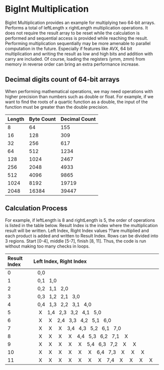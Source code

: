 # BigInt Multiplication
BigInt Multiplication provides an example for multiplying two 64-bit arrays. 
Performs a total of leftLength x rightLength multiplication operations.
It does not require the result array to be reset while the calculation is performed and sequential access is provided while reaching the result.
Performing multiplication sequentially may be more amenable to parallel computation in the future.
Especially if features like AVX, 64 bit multiplication and writing the result as low and high bits and addition with carry are included. Of course, loading the registers (ymm, zmm) from memory in reverse order can bring an extra performance increase.

## Decimal digits count of 64-bit arrays
When performing mathematical operations, we may need operations with higher precision than numbers such as double or float. 
For example, if we want to find the roots of a quartic function as a double, the input of the function must be greater than the double precision.

| Length | Byte Count | Decimal Count |
| :----- | :--------- | :------------ |
|  8     |  64        |  155          |
|  16    |  128       |  309          |
|  32    |  256       |  617          |
|  64    |  512       |  1234         |
|  128   |  1024      |  2467         |
|  256   |  2048      |  4933         |
|  512   |  4096      |  9865         |
|  1024  |  8192      |  19719        |
|  2048  |  16384     |  39447        |


## Calculation Process
For example, if leftLength is 8 and rightLength is 5, the order of operations is listed in the table below. 
Result Index is the index where the multiplication result will be written. Left Index, Right Index values ??are multiplied and each product is added and written to Result Index. 
Rows can be divided into 3 regions. Start [0-4], middle [5-7], finish [8, 11]. 
Thus, the code is run without making too many checks in loops.

|Result Index| Left Index, Right Index                                                  |
| :--------- | :------------------------------------------------------------------------|
|0           |&nbsp;&nbsp;&nbsp;0,0&nbsp;&nbsp;&nbsp;&nbsp;&nbsp;&nbsp;&nbsp;&nbsp;&nbsp;&nbsp;&nbsp;&nbsp;&nbsp;&nbsp;&nbsp;&nbsp;&nbsp;&nbsp;&nbsp;&nbsp;&nbsp;&nbsp;&nbsp;&nbsp;&nbsp;&nbsp;&nbsp;&nbsp;&nbsp;&nbsp;&nbsp;&nbsp;&nbsp;&nbsp;&nbsp;&nbsp;&nbsp;&nbsp;&nbsp;&nbsp;&nbsp;&nbsp;&nbsp;&nbsp;&nbsp;&nbsp;&nbsp;&nbsp;&nbsp;&nbsp;&nbsp;&nbsp;&nbsp;&nbsp;&nbsp;&nbsp;&nbsp;&nbsp;&nbsp;&nbsp;&nbsp;&nbsp;&nbsp;&nbsp;&nbsp;&nbsp;&nbsp;&nbsp;|
|1           |&nbsp;&nbsp;&nbsp;0,1&nbsp;&nbsp;&nbsp;1,0&nbsp;&nbsp;&nbsp;&nbsp;&nbsp;&nbsp;&nbsp;&nbsp;&nbsp;&nbsp;&nbsp;&nbsp;&nbsp;&nbsp;&nbsp;&nbsp;&nbsp;&nbsp;&nbsp;&nbsp;&nbsp;&nbsp;&nbsp;&nbsp;&nbsp;&nbsp;&nbsp;&nbsp;&nbsp;&nbsp;&nbsp;&nbsp;&nbsp;&nbsp;&nbsp;&nbsp;&nbsp;&nbsp;&nbsp;&nbsp;&nbsp;&nbsp;&nbsp;&nbsp;&nbsp;&nbsp;&nbsp;&nbsp;&nbsp;&nbsp;&nbsp;&nbsp;&nbsp;&nbsp;&nbsp;&nbsp;&nbsp;&nbsp;&nbsp;&nbsp;&nbsp;&nbsp;|
|2           |&nbsp;&nbsp;&nbsp;0,2&nbsp;&nbsp;&nbsp;1,1&nbsp;&nbsp;&nbsp;2,0&nbsp;&nbsp;&nbsp;&nbsp;&nbsp;&nbsp;&nbsp;&nbsp;&nbsp;&nbsp;&nbsp;&nbsp;&nbsp;&nbsp;&nbsp;&nbsp;&nbsp;&nbsp;&nbsp;&nbsp;&nbsp;&nbsp;&nbsp;&nbsp;&nbsp;&nbsp;&nbsp;&nbsp;&nbsp;&nbsp;&nbsp;&nbsp;&nbsp;&nbsp;&nbsp;&nbsp;&nbsp;&nbsp;&nbsp;&nbsp;&nbsp;&nbsp;&nbsp;&nbsp;&nbsp;&nbsp;&nbsp;&nbsp;&nbsp;&nbsp;&nbsp;&nbsp;&nbsp;&nbsp;&nbsp;&nbsp;|
|3           |&nbsp;&nbsp;&nbsp;0,3&nbsp;&nbsp;&nbsp;1,2&nbsp;&nbsp;&nbsp;2,1&nbsp;&nbsp;&nbsp;3,0&nbsp;&nbsp;&nbsp;&nbsp;&nbsp;&nbsp;&nbsp;&nbsp;&nbsp;&nbsp;&nbsp;&nbsp;&nbsp;&nbsp;&nbsp;&nbsp;&nbsp;&nbsp;&nbsp;&nbsp;&nbsp;&nbsp;&nbsp;&nbsp;&nbsp;&nbsp;&nbsp;&nbsp;&nbsp;&nbsp;&nbsp;&nbsp;&nbsp;&nbsp;&nbsp;&nbsp;&nbsp;&nbsp;&nbsp;&nbsp;&nbsp;&nbsp;&nbsp;&nbsp;&nbsp;&nbsp;&nbsp;&nbsp;&nbsp;&nbsp;|
|4           |&nbsp;&nbsp;&nbsp;0,4&nbsp;&nbsp;&nbsp;1,3&nbsp;&nbsp;&nbsp;2,2&nbsp;&nbsp;&nbsp;3,1&nbsp;&nbsp;&nbsp;4,0&nbsp;&nbsp;&nbsp;&nbsp;&nbsp;&nbsp;&nbsp;&nbsp;&nbsp;&nbsp;&nbsp;&nbsp;&nbsp;&nbsp;&nbsp;&nbsp;&nbsp;&nbsp;&nbsp;&nbsp;&nbsp;&nbsp;&nbsp;&nbsp;&nbsp;&nbsp;&nbsp;&nbsp;&nbsp;&nbsp;&nbsp;&nbsp;&nbsp;&nbsp;&nbsp;&nbsp;&nbsp;&nbsp;&nbsp;&nbsp;&nbsp;&nbsp;&nbsp;&nbsp;|
|5           |&nbsp;&nbsp;&nbsp;&nbsp;X&nbsp;&nbsp;&nbsp;&nbsp;1,4&nbsp;&nbsp;&nbsp;2,3&nbsp;&nbsp;&nbsp;3,2&nbsp;&nbsp;&nbsp;4,1&nbsp;&nbsp;&nbsp;5,0&nbsp;&nbsp;&nbsp;&nbsp;&nbsp;&nbsp;&nbsp;&nbsp;&nbsp;&nbsp;&nbsp;&nbsp;&nbsp;&nbsp;&nbsp;&nbsp;&nbsp;&nbsp;&nbsp;&nbsp;&nbsp;&nbsp;&nbsp;&nbsp;&nbsp;&nbsp;&nbsp;&nbsp;&nbsp;&nbsp;&nbsp;&nbsp;&nbsp;&nbsp;&nbsp;&nbsp;&nbsp;&nbsp;|
|6           |&nbsp;&nbsp;&nbsp;&nbsp;X&nbsp;&nbsp;&nbsp;&nbsp;&nbsp;X&nbsp;&nbsp;&nbsp;&nbsp;2,4&nbsp;&nbsp;&nbsp;3,3&nbsp;&nbsp;&nbsp;4,2&nbsp;&nbsp;&nbsp;5,1&nbsp;&nbsp;&nbsp;6,0&nbsp;&nbsp;&nbsp;&nbsp;&nbsp;&nbsp;&nbsp;&nbsp;&nbsp;&nbsp;&nbsp;&nbsp;&nbsp;&nbsp;&nbsp;&nbsp;&nbsp;&nbsp;&nbsp;&nbsp;&nbsp;&nbsp;&nbsp;&nbsp;&nbsp;&nbsp;&nbsp;&nbsp;&nbsp;&nbsp;&nbsp;&nbsp;|
|7           |&nbsp;&nbsp;&nbsp;&nbsp;X&nbsp;&nbsp;&nbsp;&nbsp;&nbsp;X&nbsp;&nbsp;&nbsp;&nbsp;&nbsp;X&nbsp;&nbsp;&nbsp;&nbsp;3,4&nbsp;&nbsp;&nbsp;4,3&nbsp;&nbsp;&nbsp;5,2&nbsp;&nbsp;&nbsp;6,1&nbsp;&nbsp;&nbsp;7,0&nbsp;&nbsp;&nbsp;&nbsp;&nbsp;&nbsp;&nbsp;&nbsp;&nbsp;&nbsp;&nbsp;&nbsp;&nbsp;&nbsp;&nbsp;&nbsp;&nbsp;&nbsp;&nbsp;&nbsp;&nbsp;&nbsp;&nbsp;&nbsp;&nbsp;&nbsp;|
|8           |&nbsp;&nbsp;&nbsp;&nbsp;X&nbsp;&nbsp;&nbsp;&nbsp;&nbsp;X&nbsp;&nbsp;&nbsp;&nbsp;&nbsp;X&nbsp;&nbsp;&nbsp;&nbsp;&nbsp;X&nbsp;&nbsp;&nbsp;&nbsp;4,4&nbsp;&nbsp;&nbsp;5,3&nbsp;&nbsp;&nbsp;6,2&nbsp;&nbsp;&nbsp;7,1&nbsp;&nbsp;&nbsp;&nbsp;X&nbsp;&nbsp;&nbsp;&nbsp;&nbsp;&nbsp;&nbsp;&nbsp;&nbsp;&nbsp;&nbsp;&nbsp;&nbsp;&nbsp;&nbsp;&nbsp;&nbsp;&nbsp;&nbsp;&nbsp;&nbsp;|
|9           |&nbsp;&nbsp;&nbsp;&nbsp;X&nbsp;&nbsp;&nbsp;&nbsp;&nbsp;X&nbsp;&nbsp;&nbsp;&nbsp;&nbsp;X&nbsp;&nbsp;&nbsp;&nbsp;&nbsp;X&nbsp;&nbsp;&nbsp;&nbsp;&nbsp;X&nbsp;&nbsp;&nbsp;&nbsp;5,4&nbsp;&nbsp;&nbsp;6,3&nbsp;&nbsp;&nbsp;7,2&nbsp;&nbsp;&nbsp;&nbsp;X&nbsp;&nbsp;&nbsp;&nbsp;&nbsp;X&nbsp;&nbsp;&nbsp;&nbsp;&nbsp;&nbsp;&nbsp;&nbsp;&nbsp;&nbsp;&nbsp;&nbsp;&nbsp;&nbsp;&nbsp;|
|10          |&nbsp;&nbsp;&nbsp;&nbsp;X&nbsp;&nbsp;&nbsp;&nbsp;&nbsp;X&nbsp;&nbsp;&nbsp;&nbsp;&nbsp;X&nbsp;&nbsp;&nbsp;&nbsp;&nbsp;X&nbsp;&nbsp;&nbsp;&nbsp;&nbsp;X&nbsp;&nbsp;&nbsp;&nbsp;&nbsp;X&nbsp;&nbsp;&nbsp;&nbsp;6,4&nbsp;&nbsp;&nbsp;7,3&nbsp;&nbsp;&nbsp;&nbsp;X&nbsp;&nbsp;&nbsp;&nbsp;&nbsp;X&nbsp;&nbsp;&nbsp;&nbsp;&nbsp;X&nbsp;&nbsp;&nbsp;&nbsp;&nbsp;&nbsp;&nbsp;&nbsp;&nbsp;|
|11          |&nbsp;&nbsp;&nbsp;&nbsp;X&nbsp;&nbsp;&nbsp;&nbsp;&nbsp;X&nbsp;&nbsp;&nbsp;&nbsp;&nbsp;X&nbsp;&nbsp;&nbsp;&nbsp;&nbsp;X&nbsp;&nbsp;&nbsp;&nbsp;&nbsp;X&nbsp;&nbsp;&nbsp;&nbsp;&nbsp;X&nbsp;&nbsp;&nbsp;&nbsp;&nbsp;X&nbsp;&nbsp;&nbsp;&nbsp;7,4&nbsp;&nbsp;&nbsp;&nbsp;X&nbsp;&nbsp;&nbsp;&nbsp;&nbsp;X&nbsp;&nbsp;&nbsp;&nbsp;&nbsp;X&nbsp;&nbsp;&nbsp;&nbsp;&nbsp;X&nbsp;&nbsp;&nbsp;|
